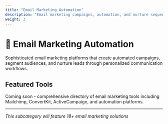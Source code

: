 ```yaml
---
title: "Email Marketing Automation"
description: "Email marketing campaigns, automation, and nurture sequences"
weight: 3
---
```


# 📧 Email Marketing Automation

Sophisticated email marketing platforms that create automated campaigns, segment audiences, and nurture leads through personalized communication workflows.

## Featured Tools

Coming soon - comprehensive directory of email marketing tools including Mailchimp, ConvertKit, ActiveCampaign, and automation platforms.

---

*This subcategory will feature 18+ email marketing solutions*